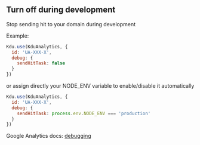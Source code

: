 ## Turn off during development

Stop sending hit to your domain during development

Example:

```js
Kdu.use(KduAnalytics, {
  id: 'UA-XXX-X',
  debug: {
    sendHitTask: false
  }
})
```

or assign directly your NODE_ENV variable to enable/disable it automatically

```js
Kdu.use(KduAnalytics, {
  id: 'UA-XXX-X',
  debug: {
    sendHitTask: process.env.NODE_ENV === 'production'
  }
})
```

Google Analytics docs: [debugging](https://developers.google.com/analytics/devguides/collection/analyticsjs/debugging)
